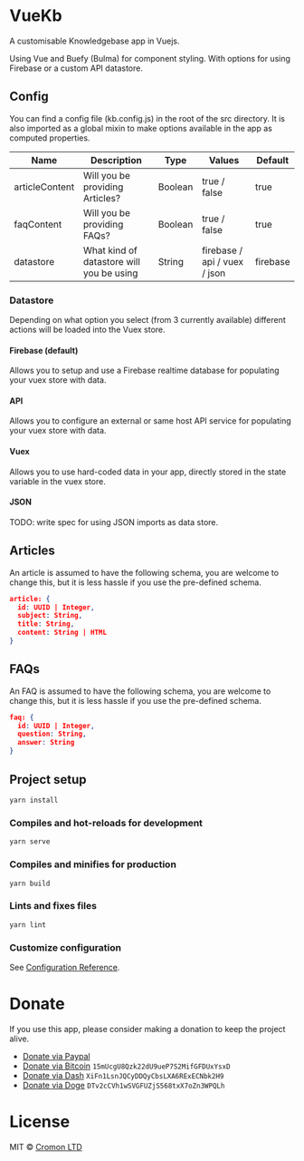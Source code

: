 # VueKb

A customisable Knowledgebase app in Vuejs.

Using Vue and Buefy (Bulma) for component styling. With options for using Firebase or a custom API datastore.

## Config

You can find a config file (kb.config.js) in the root of the src directory. It is also imported as a global mixin to make options available in the app as computed properties.

| Name | Description | Type | Values | Default |
|---|---|---|---|---|
| articleContent | Will you be providing Articles? | Boolean  | true / false | true |
| faqContent | Will you be providing FAQs? | Boolean  | true / false | true |
| datastore | What kind of datastore will you be using | String | firebase / api / vuex / json | firebase |

### Datastore

Depending on what option you select (from 3 currently available) different actions will be loaded into the Vuex store.

#### Firebase (default)

Allows you to setup and use a Firebase realtime database for populating your vuex store with data.

#### API

Allows you to configure an external or same host API service for populating your vuex store with data.

#### Vuex

Allows you to use hard-coded data in your app, directly stored in the state variable in the vuex store.

#### JSON

TODO: write spec for using JSON imports as data store.

## Articles

An article is assumed to have the following schema, you are welcome to change this, but it is less hassle if you use the pre-defined schema.

```json
article: {
  id: UUID | Integer,
  subject: String,
  title: String,
  content: String | HTML
}
```
## FAQs

An FAQ is assumed to have the following schema, you are welcome to change this, but it is less hassle if you use the pre-defined schema.

```json
faq: {
  id: UUID | Integer,
  question: String,
  answer: String
}
```

## Project setup
```
yarn install
```

### Compiles and hot-reloads for development
```
yarn serve
```

### Compiles and minifies for production
```
yarn build
```

### Lints and fixes files
```
yarn lint
```

### Customize configuration
See [Configuration Reference](https://cli.vuejs.org/config/).

# Donate

If you use this app, please consider making a donation to keep the project alive.

- [Donate via Paypal](https://paypal.me/vuekb)
- [Donate via Bitcoin](https://i.imgur.com/xicPYkR.png) `15mUcgU8Qzk22dU9ueP7S2MifGFDUxYsxD`
- [Donate via Dash](https://i.imgur.com/3eqMolV.png) `XiFn1LsnJQCyDDQyCbsLXA6RExECNbk2H9`
- [Donate via Doge](https://i.imgur.com/mVr4dXO.png) `DTv2cCVh1wSVGFUZjS568txX7oZn3WPQLh`

# License

MIT © [Cromon LTD](https://github.com/cromon)
